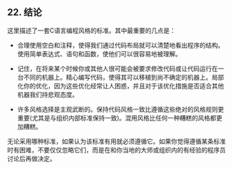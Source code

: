 ## 22. 结论 ##

这里描述了一套C语言编程风格的标准。其中最重要的几点是：

  * 合理使用空白和注释，使得我们通过代码布局就可以清楚地看出程序的结构。使用简单表达式、语句和函数，使他们可以很容易地被理解。

  * 记住，在将来某个时候你或其他人很可能会被要求修改代码或让代码运行在一台不同的机器上。精心编写代码，使得其可以移植到尚不确定的机器上。局部化你的优化，因为这些优化经常让人困惑，并且对于该优化措施是否适合其他机器我们持悲观态度。

  * 许多风格选择是主观武断的。保持代码风格一致比遵循这些绝对的风格规则更重要(尤其是与组织内部标准保持一致)。混用风格比任何一种糟糕的风格都更加糟糕。

无论采用哪种标准，如果认为该标准有用就必须遵循它。如果你觉得遵循某条标准时有困难，不要仅仅忽略它们，而是在和你当地的大师或组织内的有经验的程序员讨论后再做决定。